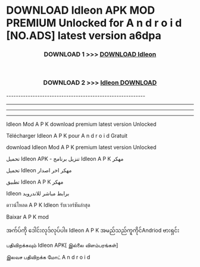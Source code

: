 # DOWNLOAD Idleon  APK MOD PREMIUM Unlocked for A n d r o i d [NO.ADS] latest version a6dpa 



<div align="center">

<h3>DOWNLOAD 1 >>> <a href="https://getmod2.web.app/?judul=Idleon ">DOWNLOAD Idleon </a></h3><br>

<h3>DOWNLOAD 2 >>> <a href="https://getmod2.web.app/?judul=Idleon ">Idleon  DOWNLOAD </a></h3>

</div>
----------------------------------------------------------

----------------------------------------------------------

----------------------------------------------------------

----------------------------------------------------------

Idleon  Mod A P K download premium latest version Unlocked

Télécharger Idleon  A P K pour A n d r o i d Gratuit

download Idleon  Mod A P K premium latest version Unlocked

تحميل Idleon  APK - تنزيل برنامج Idleon  A P K مهكر

تحميل Idleon  مهكر اخر اصدار

تطبيق Idleon  A P K مهكر

Idleon  برابط مباشر للاندرويد

ดาวน์โหลด A P K Idleon  รับเวอร์ชันล่าสุด

Baixar A P K mod

အက်ပ်ကို ဒေါင်းလုဒ်လုပ်ပါ။ Idleon  A P K အမည်သည်ကူကိုင်Andriod ဗားရှင်း

பதிவிறக்கவும் Idleon  APK[ இல்லை விளம்பரங்கள்] 
 
இலவச பதிவிறக்க மோட் A n d r o i d



